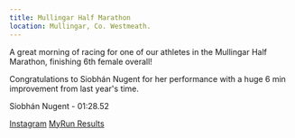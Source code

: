 ```yaml
---
title: Mullingar Half Marathon
location: Mullingar, Co. Westmeath.
---
```


A great morning of racing for one of our athletes in the Mullingar Half Marathon, finishing 6th female overall! 

Congratulations to Siobhán Nugent for her performance with a huge 6 min improvement from last year's time.<br>

Siobhán Nugent - 01:28.52


<a href="https://www.instagram.com/p/DHWcvEEujUT/?img_index=1" target="_blank" rel="noopener noreferrer">Instagram</a>
<a href="https://myrunresults.com/events/aon_mullingar_half_marathon/5191/results" target="_blank" rel="noopener noreferrer">MyRun Results</a>